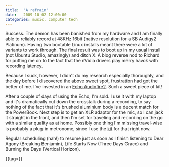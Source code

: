 ```yaml
---
title:  "A refrain"
date:   2009-10-02 12:00:00
categories: music, computer tech
---
```


Success. The demon has been banished from my hardware and I am finally able to reliably record at 48KHz 16bit (native resolution for a SB Audigy2 Platinum). Having two bootable Linux installs meant there were a lot of variants to work through. The final result was to boot up in my usual install (not Ubuntu Studio, amazingly) and ditch X. A blog reverse nod to Richard for putting me on to the fact that the nVidia drivers play merry havok with recording latency.

Because I suck, however, I didn't do my research especially thoroughly, and the day before I discovered the above sweet spot, frustration had got the better of me. I've invested in an [Echo Audiofire2](http://www.echoaudio.com/products/firewire/audiofire2/index.php). Such a sweet piece of kit!

After a couple of days of using the Echo, I'm sold. I use it with my laptop and it's dramatically cut down the crosstalk during a recording, to say nothing of the fact that it's brushed aluminium body is a decent match for the PowerBook. Next step is to get an XLR adaptor for the mic, so I can jack it straight in the front, and then I'm set for traveling and recording on the go with a similar quality as at home. Possibly one thing I'm missing travel-wise is probably a plug-in metronome, since I use the [kit](http://www.roland.com/products/en/TD-6KV/) for that right now.

Regular scheduling (hah!) to resume just as soon as I finish listening to Dear Agony (Breaking Benjamin), Life Starts Now (Three Days Grace) and Burning the Days (Vertical Horizon).

{{tag>}}
